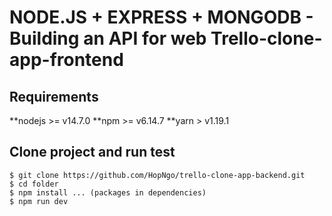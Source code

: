 # NODE.JS + EXPRESS + MONGODB - Building an API for web Trello-clone-app-frontend

## Requirements

**nodejs >= v14.7.0
**npm >= v6.14.7
\*\*yarn > v1.19.1

## Clone project and run test

```
$ git clone https://github.com/HopNgo/trello-clone-app-backend.git
$ cd folder
$ npm install ... (packages in dependencies)
$ npm run dev

```
